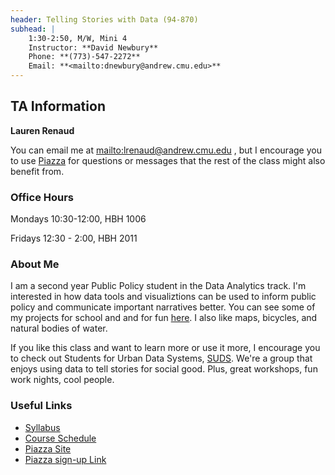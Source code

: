 ```yaml
---
header: Telling Stories with Data (94-870)
subhead: |
    1:30-2:50, M/W, Mini 4  
    Instructor: **David Newbury**  
    Phone: **(773)-547-2272**  
    Email: **<mailto:dnewbury@andrew.cmu.edu>**  
---
```


## TA Information

**Lauren Renaud**

You can email me at <mailto:lrenaud@andrew.cmu.edu> , but I encourage you to use [Piazza](https://piazza.com/class/iz4kx0ngfta45i) for questions or messages that the rest of the class might also benefit from.

### Office Hours

Mondays 10:30-12:00, HBH 1006

Fridays 12:30 - 2:00, HBH 2011

### About Me

I am a second year Public Policy student in the Data Analytics track. I'm interested in how data tools and visualiztions can be used to inform public policy and communicate important narratives better.
You can see some of my projects for school and and for fun [here](http://www.laurenrenaud.com/portfolio/). I also like maps, bicycles, and natural bodies of water.

If you like this class and want to learn more or use it more, I encourage you to check out Students for Urban Data Systems, [SUDS](http://suds-cmu.org/).
We're a group that enjoys using data to tell stories for social good. Plus, great workshops, fun work nights, cool people.

### Useful Links

* [Syllabus](/syllabus.html)
* [Course Schedule](/schedule.html)
* [Piazza Site](http://piazza.com/cmu/spring2017/94870/home)
* [Piazza sign-up Link](http://piazza.com/cmu/spring2017/94870)
